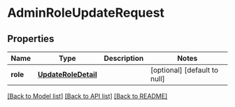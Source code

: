 # AdminRoleUpdateRequest

## Properties
Name | Type | Description | Notes
------------ | ------------- | ------------- | -------------
**role** | [**UpdateRoleDetail**](UpdateRoleDetail.md) |  | [optional] [default to null]

[[Back to Model list]](../README.md#documentation-for-models) [[Back to API list]](../README.md#documentation-for-api-endpoints) [[Back to README]](../README.md)


